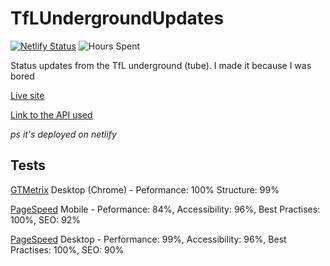 # TfLUndergroundUpdates
[![Netlify Status](https://api.netlify.com/api/v1/badges/9d1be666-7266-434d-8eac-a012ce7864df/deploy-status)](https://app.netlify.com/sites/tflunderground/deploys)
![Hours Spent](https://img.shields.io/badge/Hours%20spent%20coding-5-brightgreen)

Status updates from the TfL underground (tube).
I made it because I was bored

[Live site](https://tflunderground.deveroonie.xyz)

[Link to the API used](https://github.com/cxllm/tfl-status-api)

*ps it's deployed on netlify*

## Tests
[GTMetrix](https://gtmetrix.com) Desktop (Chrome) - Peformance: 100% Structure: 99%

[PageSpeed](https://pagespeed.web.dev) Mobile - Peformance: 84%, Accessibility: 96%, Best Practises: 100%, SEO: 92%

[PageSpeed](https://pagespeed.web.dev) Desktop - Performance: 99%, Accessibility: 96%, Best Practises: 100%, SEO: 90%
